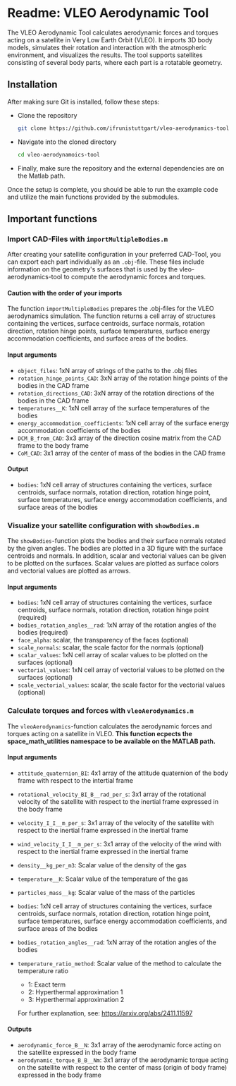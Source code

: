 # Readme: VLEO Aerodynamic Tool
The VLEO Aerodynamic Tool calculates aerodynamic forces and torques acting on a satellite in Very Low Earth Orbit (VLEO).
It imports 3D body models, simulates their rotation and interaction with the atmospheric environment, and visualizes the results.
The tool supports satellites consisting of several body parts, where each part is a rotatable geometry. 
 
## Installation
After making sure Git is installed, follow these steps:
- Clone the repository
     ```bash
     git clone https://github.com/ifrunistuttgart/vleo-aerodynamics-tool.git --recurse-submodules
     ```
- Navigate into the cloned directory
     ```bash
     cd vleo-aerodynamoics-tool
     ```
- Finally, make sure the repository and the external dependencies are on the Matlab path.

Once the setup is complete, you should be able to run the example code and utilize the main functions provided by the submodules.

## Important functions

### Import CAD-Files with `importMultipleBodies.m`

After creating your satellite configuration in your preferred CAD-Tool, you can export each part individually as an `.obj`-file.
These files include information on the geometry's surfaces that is used by the vleo-aerodynamics-tool to compute the aerodynamic forces and torques.

#### Caution with the order of your imports
The function `importMultipleBodies` prepares the .obj-files for the VLEO aerodynamics simulation.
The function returns a cell array of structures containing the vertices, surface centroids, surface normals, rotation direction, rotation hinge points, surface temperatures, surface energy accommodation coefficients, and surface areas of the bodies.

#### Input arguments
- `object_files`: 1xN array of strings of the paths to the .obj files
- `rotation_hinge_points_CAD`: 3xN array of the rotation hinge points of the bodies in the CAD frame
- `rotation_directions_CAD`: 3xN array of the rotation directions of the bodies in the CAD frame
- `temperatures__K`: 1xN cell array of the surface temperatures of the bodies
- `energy_accommodation_coefficients`: 1xN cell array of the surface energy accommodation coefficients of the bodies
- `DCM_B_from_CAD`: 3x3 array of the direction cosine matrix from the CAD frame to the body frame
- `CoM_CAD`: 3x1 array of the center of mass of the bodies in the CAD frame

#### Output
- `bodies`: 1xN cell array of structures containing the vertices, surface centroids, surface normals, rotation direction, rotation hinge point, surface temperatures, surface energy accommodation coefficients, and surface areas of the bodies

### Visualize your satellite configuration with `showBodies.m`
The `showBodies`-function plots the bodies and their surface normals rotated by the given angles.
The bodies are plotted in a 3D figure with the surface centroids and normals.
In addition, scalar and vectorial values can be given to be plotted on the surfaces.
Scalar values are plotted as surface colors and vectorial values are plotted as arrows.

#### Input arguments
- `bodies`: 1xN cell array of structures containing the vertices, surface centroids, surface normals, rotation direction, rotation hinge point (required)
- `bodies_rotation_angles__rad`: 1xN array of the rotation angles of the bodies (required)
- `face_alpha`: scalar, the transparency of the faces (optional)
- `scale_normals`: scalar, the scale factor for the normals (optional)
- `scalar_values`: 1xN cell array of scalar values to be plotted on the surfaces (optional)
- `vectorial_values`: 1xN cell array of vectorial values to be plotted on the surfaces (optional)
- `scale_vectorial_values`: scalar, the scale factor for the vectorial values (optional)

### Calculate torques and forces with `vleoAerodynamics.m`
The `vleoAerodynamics`-function calculates the aerodynamic forces and torques acting on a satellite in VLEO.
**This function ecpects the space_math_utilities namespace to be available on the MATLAB path.**

#### Input arguments
- `attitude_quaternion_BI`: 4x1 array of the attitude quaternion of the body frame with respect to the intertial frame
- `rotational_velocity_BI_B__rad_per_s`: 3x1 array of the rotational velocity of the satellite with respect to the inertial frame expressed in the body frame
- `velocity_I_I__m_per_s`: 3x1 array of the velocity of the satellite with respect to the inertial frame expressed in the inertial frame
- `wind_velocity_I_I__m_per_s`: 3x1 array of the velocity of the wind with respect to the inertial frame expressed in the inertial frame
- `density__kg_per_m3`: Scalar value of the density of the gas
- `temperature__K`: Scalar value of the temperature of the gas
- `particles_mass__kg`: Scalar value of the mass of the particles
- `bodies`: 1xN cell array of structures containing the vertices, surface centroids, surface normals, rotation direction, rotation hinge point, surface temperatures, surface energy accommodation coefficients, and surface areas of the bodies
- `bodies_rotation_angles__rad`: 1xN array of the rotation angles of the bodies
- `temperature_ratio_method`: Scalar value of the method to calculate the temperature ratio        
     - 1: Exact term     
     - 2: Hyperthermal approximation 1 
     - 3: Hyperthermal approximation 2
     
     For further explanation, see: https://arxiv.org/abs/2411.11597

#### Outputs
- `aerodynamic_force_B__N`: 3x1 array of the aerodynamic force acting on the satellite expressed in the body frame
- `aerodynamic_torque_B_B__Nm`: 3x1 array of the aerodynamic torque acting on the satellite with respect to the center of mass (origin of body frame) expressed in the body frame

